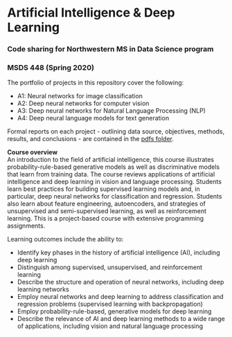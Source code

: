 # Artificial Intelligence & Deep Learning
### Code sharing for Northwestern MS in Data Science program<br>
### MSDS 448 (Spring 2020)

The portfolio of projects in this repository cover the following:

* A1: Neural networks for image classification
* A2: Deep neural networks for computer vision
* A3: Deep neural networks for Natural Language Processing (NLP)
* A4: Deep neural language models for text generation 


Formal reports on each project - outlining data source, objectives, methods, results, and conclusions - are contained in the [pdfs folder](https://github.com/clboetticher/DeepLearning/tree/master/pdfs).<br>

**Course overview**<br>
An introduction to the field of artificial intelligence, this course illustrates probability-rule-based generative models as well as discriminative models that learn from training data. The course reviews applications of artificial intelligence and deep learning in vision and language processing. Students learn best practices for building supervised learning models and, in particular, deep neural networks for classification and regression. Students also learn about feature engineering, autoencoders, and strategies of unsupervised and semi-supervised learning, as well as reinforcement learning. This is a project-based course with extensive programming assignments. 

Learning outcomes include the ability to:

* Identify key phases in the history of artificial intelligence (AI), including deep learning   
* Distinguish among supervised, unsupervised, and reinforcement learning
* Describe the structure and operation of neural networks, including deep learning networks
* Employ neural networks and deep learning to address classification and regression problems (supervised learning with backpropagation)
* Employ probability-rule-based, generative models for deep learning
* Describe the relevance of AI and deep learning methods to a wide range of applications, including vision and natural language processing


